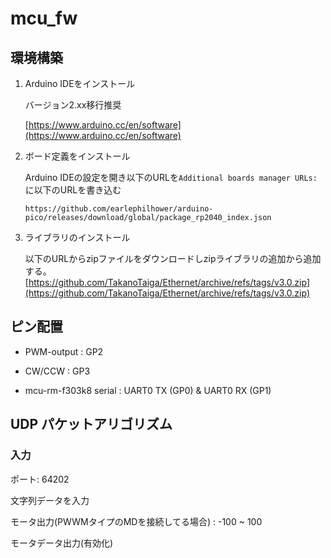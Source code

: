# mcu_fw

## 環境構築

1. Arduino IDEをインストール

    バージョン2.xx移行推奨

    [https://www.arduino.cc/en/software](https://www.arduino.cc/en/software)

2. ボード定義をインストール

    Arduino IDEの設定を開き以下のURLを`Additional boards manager URLs:`に以下のURLを書き込む


    ```
    https://github.com/earlephilhower/arduino-pico/releases/download/global/package_rp2040_index.json
    ```

3. ライブラリのインストール

    以下のURLからzipファイルをダウンロードしzipライブラリの追加から追加する。
    [https://github.com/TakanoTaiga/Ethernet/archive/refs/tags/v3.0.zip](https://github.com/TakanoTaiga/Ethernet/archive/refs/tags/v3.0.zip)


## ピン配置

- PWM-output : GP2
- CW/CCW : GP3

- mcu-rm-f303k8 serial : UART0 TX (GP0) & UART0 RX (GP1)

## UDP パケットアリゴリズム

### 入力

ポート: 64202

文字列データを入力

モータ出力(PWWMタイプのMDを接続してる場合) : -100 ~ 100 

モータデータ出力(有効化)
